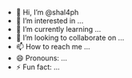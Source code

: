 - 👋 Hi, I’m @shal4ph
- 👀 I’m interested in ...
- 🌱 I’m currently learning ...
- 💞️ I’m looking to collaborate on ...
- 📫 How to reach me ...
- 😄 Pronouns: ...
- ⚡ Fun fact: ...

<!---
shal4ph/shal4ph is a ✨ special ✨ repository because its `README.md` (this file) appears on your GitHub profile.
You can click the Preview link to take a look at your changes.
--->

